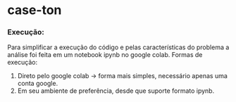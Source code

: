# case-ton

### Execução:
Para simplificar a execução do código e pelas características do problema a análise foi feita em um notebook ipynb no google colab.
Formas de execução:
1) Direto pelo google colab -> forma mais simples, necessário apenas uma conta google.
2) Em seu ambiente de preferência, desde que suporte formato ipynb.





